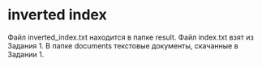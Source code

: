 # inverted index

Файл inverted_index.txt находится в папке result. Файл index.txt взят из Задания 1.
В папке documents текстовые документы, скачанные в Задании 1.